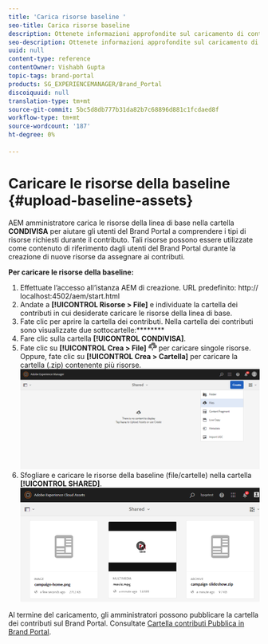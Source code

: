 ```yaml
---
title: 'Carica risorse baseline '
seo-title: Carica risorse baseline
description: Ottenete informazioni approfondite sul caricamento di contenuto di riferimento (risorse di base) in una cartella di contributi in Brand Portal.
seo-description: Ottenete informazioni approfondite sul caricamento di contenuto di riferimento (risorse di base) in una cartella di contributi in Brand Portal.
uuid: null
content-type: reference
contentOwner: Vishabh Gupta
topic-tags: brand-portal
products: SG_EXPERIENCEMANAGER/Brand_Portal
discoiquuid: null
translation-type: tm+mt
source-git-commit: 5bc5d8db777b31da82b7c68896d881c1fcdaed8f
workflow-type: tm+mt
source-wordcount: '187'
ht-degree: 0%

---
```



# Caricare le risorse della baseline {#upload-baseline-assets}

AEM amministratore carica le risorse della linea di base nella cartella **CONDIVISA** per aiutare gli utenti del Brand Portal a comprendere i tipi di risorse richiesti durante il contributo. Tali risorse possono essere utilizzate come contenuto di riferimento dagli utenti del Brand Portal durante la creazione di nuove risorse da assegnare ai contributi.

**Per caricare le risorse della baseline:**

1. Effettuate l’accesso all’istanza AEM di creazione.
URL predefinito: http:// localhost:4502/aem/start.html
1. Andate a **[!UICONTROL Risorse > File]** e individuate la cartella dei contributi in cui desiderate caricare le risorse della linea di base.
1. Fate clic per aprire la cartella dei contributi. Nella cartella dei contributi sono visualizzate due sottocartelle:********
1. Fare clic sulla cartella **[!UICONTROL CONDIVISA]**.
1. Fate clic su **[!UICONTROL Crea > File]** ![](assets/upload.png) per caricare singole risorse.
Oppure, fate clic su **[!UICONTROL Crea > Cartella]** per caricare la cartella (.zip) contenente più risorse.
   ![](assets/upload-baseline-assets1.png)
1. Sfogliare e caricare le risorse della baseline (file/cartelle) nella cartella **[!UICONTROL SHARED]**.
   ![](assets/upload-baseline-assets2.png)

Al termine del caricamento, gli amministratori possono pubblicare la cartella dei contributi sul Brand Portal. Consultate [Cartella contributi Pubblica in Brand Portal](brand-portal-publish-contribution-folder-to-brand-portal.md).